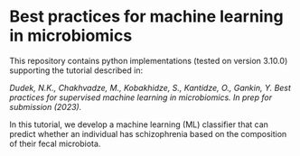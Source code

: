 # Best practices for machine learning in microbiomics

This repository contains python implementations (tested on version 3.10.0) supporting the tutorial described in:

_Dudek, N.K., Chakhvadze, M., Kobakhidze, S., Kantidze, O., Gankin, Y. Best practices for supervised machine learning in microbiomics. In prep for submission (2023)._

In this tutorial, we develop a machine learning (ML) classifier that can predict whether an individual has schizophrenia based on the composition of their fecal microbiota. 

